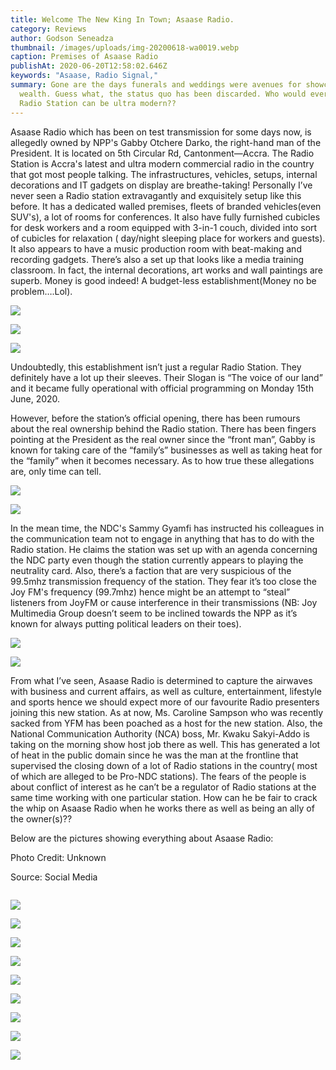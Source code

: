 ```yaml
---
title: Welcome The New King In Town; Asaase Radio.
category: Reviews
author: Godson Seneadza
thumbnail: /images/uploads/img-20200618-wa0019.webp
caption: Premises of Asaase Radio
publishAt: 2020-06-20T12:58:02.646Z
keywords: "Asaase, Radio Signal,"
summary: Gone are the days funerals and weddings were avenues for showcasing
  wealth. Guess what, the status quo has been discarded. Who would ever think a
  Radio Station can be ultra modern??
---
```


Asaase Radio which has been on test transmission for some days now, is allegedly owned by NPP's Gabby Otchere Darko, the right-hand man of the President. It is located on 5th Circular Rd, Cantonment—Accra.
The Radio Station is Accra's latest and ultra modern commercial radio in the country that got most people talking. The infrastructures, vehicles, setups, internal decorations and IT gadgets on display are breathe-taking! Personally I’ve never seen a Radio station extravagantly and exquisitely setup like this before. It has a dedicated walled premises, fleets of branded vehicles(even SUV's), a lot of rooms for conferences. It also have fully furnished cubicles for desk workers and a room equipped with 3-in-1 couch, divided into sort of cubicles for relaxation ( day/night sleeping place for workers and guests). It also appears to have a music production room with beat-making and recording gadgets. There’s also a set up that looks like a media training classroom. In fact, the internal decorations, art works and wall paintings are superb. Money is good indeed! A budget-less establishment(Money no be problem….Lol).

![](/images/uploads/img-20200617-wa0012.webp)

![](/images/uploads/img-20200618-wa0044.webp)

![](/images/uploads/img-20200617-wa0006.webp)

Undoubtedly, this establishment isn’t just a regular Radio Station. They definitely have a lot up their sleeves. Their Slogan is “The voice of our land” and it became fully operational with official programming on Monday 15th June, 2020.

However, before the station’s official opening, there has been rumours about the real ownership behind the Radio station. There has been fingers pointing at the President as the real owner since the “front man”, Gabby is known for taking care of the “family’s” businesses as well as taking heat for the “family” when it becomes necessary. As to how true these allegations are, only time can tell.

![](/images/uploads/img-20200618-wa0041.webp)

![](/images/uploads/img-20200617-wa0002.webp)

In the mean time, the NDC's Sammy Gyamfi has instructed his colleagues in the communication team not to engage in anything that has to do with the Radio station. He claims the station was set up with an agenda concerning the NDC party even though the station currently appears to playing the neutrality card. Also, there’s a faction that are very suspicious of the 99.5mhz transmission frequency of the station. They fear it’s too close the Joy FM's frequency (99.7mhz) hence might be an attempt to “steal” listeners from JoyFM or cause interference in their transmissions (NB: Joy Multimedia Group doesn’t seem to be inclined towards the NPP as it’s known for always putting political leaders on their toes).

![](/images/uploads/img-20200617-wa0009.webp)

![](/images/uploads/img-20200618-wa0031.webp)

From what I’ve seen, Asaase Radio is determined to capture the airwaves with business and current affairs, as well as culture, entertainment, lifestyle and sports hence we should expect more of our favourite Radio presenters joining this new station. As at now, Ms. Caroline Sampson who was recently sacked from YFM has been poached as a host for the new station. Also, the National Communication Authority (NCA) boss, Mr. Kwaku Sakyi-Addo is taking on the morning show host job there as well. This has generated a lot of heat in the public domain since he was the man at the frontline that supervised the closing down of a lot of Radio stations in the country( most of which are alleged to be Pro-NDC stations). The fears of the people is about conflict of interest as he can’t be a regulator of Radio stations at the same time working with one particular station. How can he be fair to crack the whip on Asaase Radio when he works there as well as being an ally of the owner(s)??

Below are the pictures showing everything about Asaase Radio:

Photo Credit: Unknown

Source: Social Media

```

```

![](/images/uploads/img-20200618-wa0027.webp)

![](/images/uploads/img-20200618-wa0024.webp)

![](/images/uploads/img-20200617-wa0005.webp)

![](/images/uploads/img-20200618-wa0013.webp)

![](/images/uploads/img-20200618-wa0014.webp)

![](/images/uploads/img-20200618-wa0018.webp)

![](/images/uploads/img-20200618-wa0020.webp)

![](/images/uploads/img-20200618-wa0021.webp)

![](/images/uploads/img-20200618-wa0040.webp)
